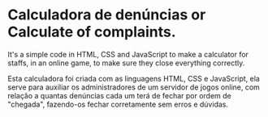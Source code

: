 # Calculadora de denúncias or Calculate of complaints.
It's a simple code in HTML, CSS and JavaScript to make a calculator for staffs, in an online game, to make sure they close everything correctly.

Esta calculadora foi criada com as linguagens HTML, CSS e JavaScript, ela serve para auxiliar os administradores de um servidor de jogos online, com relação a quantas denúncias cada um terá de fechar por ordem de "chegada", fazendo-os fechar corretamente sem erros e dúvidas.
